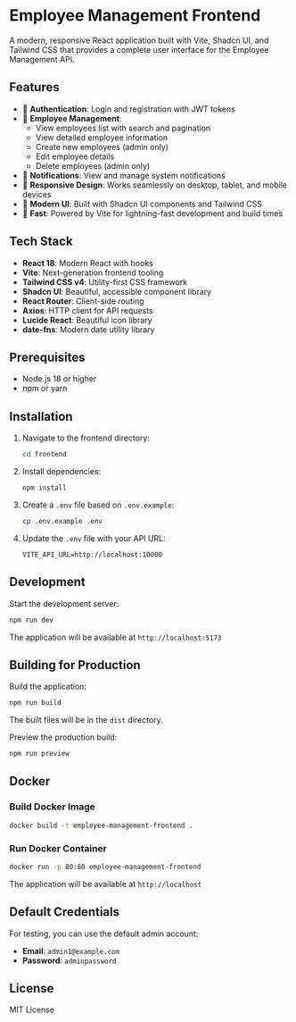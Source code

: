 # Employee Management Frontend

A modern, responsive React application built with Vite, Shadcn UI, and Tailwind CSS that provides a complete user interface for the Employee Management API.

## Features

- 🔐 **Authentication**: Login and registration with JWT tokens
- 👥 **Employee Management**: 
  - View employees list with search and pagination
  - View detailed employee information
  - Create new employees (admin only)
  - Edit employee details
  - Delete employees (admin only)
- 🔔 **Notifications**: View and manage system notifications
- 📱 **Responsive Design**: Works seamlessly on desktop, tablet, and mobile devices
- 🎨 **Modern UI**: Built with Shadcn UI components and Tailwind CSS
- 🚀 **Fast**: Powered by Vite for lightning-fast development and build times

## Tech Stack

- **React 18**: Modern React with hooks
- **Vite**: Next-generation frontend tooling
- **Tailwind CSS v4**: Utility-first CSS framework
- **Shadcn UI**: Beautiful, accessible component library
- **React Router**: Client-side routing
- **Axios**: HTTP client for API requests
- **Lucide React**: Beautiful icon library
- **date-fns**: Modern date utility library

## Prerequisites

- Node.js 18 or higher
- npm or yarn

## Installation

1. Navigate to the frontend directory:
   ```bash
   cd frontend
   ```

2. Install dependencies:
   ```bash
   npm install
   ```

3. Create a `.env` file based on `.env.example`:
   ```bash
   cp .env.example .env
   ```

4. Update the `.env` file with your API URL:
   ```env
   VITE_API_URL=http://localhost:10000
   ```

## Development

Start the development server:

```bash
npm run dev
```

The application will be available at `http://localhost:5173`

## Building for Production

Build the application:

```bash
npm run build
```

The built files will be in the `dist` directory.

Preview the production build:

```bash
npm run preview
```

## Docker

### Build Docker Image

```bash
docker build -t employee-management-frontend .
```

### Run Docker Container

```bash
docker run -p 80:80 employee-management-frontend
```

The application will be available at `http://localhost`

## Default Credentials

For testing, you can use the default admin account:
- **Email**: `admin1@example.com`
- **Password**: `adminpassword`

## License

MIT License
